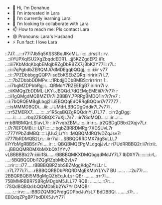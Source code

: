 - 👋 Hi, I’m Donahue
- 👀 I’m interested in Lara
- 🌱 I’m currently learning Lara
- 💞️ I’m looking to collaborate with Lara
- 📫 How to reach me: Pls contact Lara
- 😄 Pronouns: Lara's Husband 
- ⚡ Fun fact: I love Lara

:.7J7....:::r77i7Jb5q5KSSSBqJIKdML. ii:::..:irssII
:.rv.    ..::iiYUPXqISU2XgZbqddEDR1...:jj5KZZgdEP2
ii1r. ..::iii7KbMdqKbqbEMqjbRZgDbRBZX7.jBbK2Y77ii:
r7L: ..::i:i7qPgbdbZERQMJi7dMDEgqbQQgj.::::::i:iir
v77 ..::i::7PZDbbbggQQP7::sdEbKSEbZQRq:iriririri7i
L7. ...:::7bZDbbbDDMPv::.:1RbdjjDDbBMBS::rirrrirrr
1:. ..::i7bgMZDPbbRgj::..:QRMdY7RZEERgB7:iririrr7i
v. ..::iiKMQgZbDDML:LKY:.JBQQd.7dQEMgEMEiii7r7r77r
r ..::ii1gQMgdMQBMZ17r7i.2BBBY.7PRRgBMDQ1irr7r7rv7
: .::i:7bQRQEMBgjLbgj2i:.iEBQQqEdQRRgBQQbri7r77777
. .:::isMMMDBQDi....iii:...:UMdrLBBQDgQddir7L7v77i
. .::rr5ZMERX7.......:::..:r1R5qsBQZgRQQdriYjJ7L77
. ::irr2gDgg: ......i::...:....rbq2ZBQBQX:7uXjL7s7
..:ir7iSdMQD...:.:.:ir...::... rr:bBRBMQr:LSIuvL7r
:.ir7rvqbZBM..::::..iri:r::...jr2QBDgDBb:i2Xqjv7Lr
:.i7r7IEPDMBi.:::Uj7i::::..::bgbZBRRDMRgr7XDSUvL7r
::777YPbZdMBQ:::::LjUu2jLrYr:  :MQBQMdRQ1vDZqJsv7r
:i777IbRDMQB2Lr:.:.iirr7uI:  ..SBBQQRRDMX7dgSuLLL7
ii7rYbMgRBBSri7ri.....ir:   :.:QBQBMQEPgMLdgqjJvLr
ri7UdRRBBQ2r:ii7ri:rii:.  ...jBBQQMRDMXbMXbQX1YYv7
vLBBBBBb27r:i:iiii1Si......rBBBBQMKXDMQbgqdMdJY7L7
IbDXY7i::::::::i:rL. ....:5BQBQQDbI1ZQgRZqbMb2vLv7
    ..::rir:::::i77.....rBBBBQBRZbbSBZMggKdgZYsLLr
L      .:r7L777i:7i.....rBBBQQRBDbPRQRDMgEKMbYLYv7
BU ...... ...:2u77r....  2BBQRBQBI5MBgMgQZbEqJuLsr
QBr  .........:rrr7i.... 75BMMRBBR7SBRgMDgbM5JLL77
RQB:  ......:...::7r:... :7SQdBQBQd:bQQMDbEb2Ys7Yr
DMQBr  ......:.::irv::....iBBDZQMBQPrdgQDPbdJuYsL7
BdDBBQi.  .......:i7r.. .  EBQdqZPgBP7bdDIX5JvY77i
